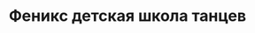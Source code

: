 ---
title: Феникс детская школа танцев
address: '69063, г.Запорожье, пр.Соборный (пр.Ленина), 7'
phone:
  - (061) 286-70 75
url: ''
about: ''
searchTitle: 'Феникс, 69063, г.Запорожье, пр.Соборный, 7 '
tags:
  - Художественные школы
geometry:
  location:
    lat: 47.79891509999999
    lng: 35.1832878
  viewport:
    northeast:
      lat: 47.8002640802915
      lng: 35.1845898802915
    southwest:
      lat: 47.7975661197085
      lng: 35.1818919197085
place_id: ChIJhRS-wGde3EARX4Wz3VXDBQs

---